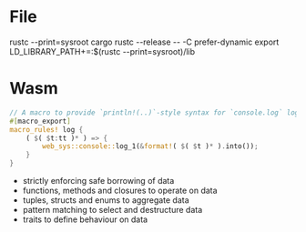 
# File
rustc --print=sysroot
cargo rustc --release -- -C prefer-dynamic
export LD_LIBRARY_PATH+=:$(rustc --print=sysroot)/lib

# Wasm

```rust
// A macro to provide `println!(..)`-style syntax for `console.log` logging.
#[macro_export]
macro_rules! log {
    ( $( $t:tt )* ) => {
        web_sys::console::log_1(&format!( $( $t )* ).into());
    }
}
```




* strictly enforcing safe borrowing of data
* functions, methods and closures to operate on data
* tuples, structs and enums to aggregate data
* pattern matching to select and destructure data
* traits to define behaviour on data
